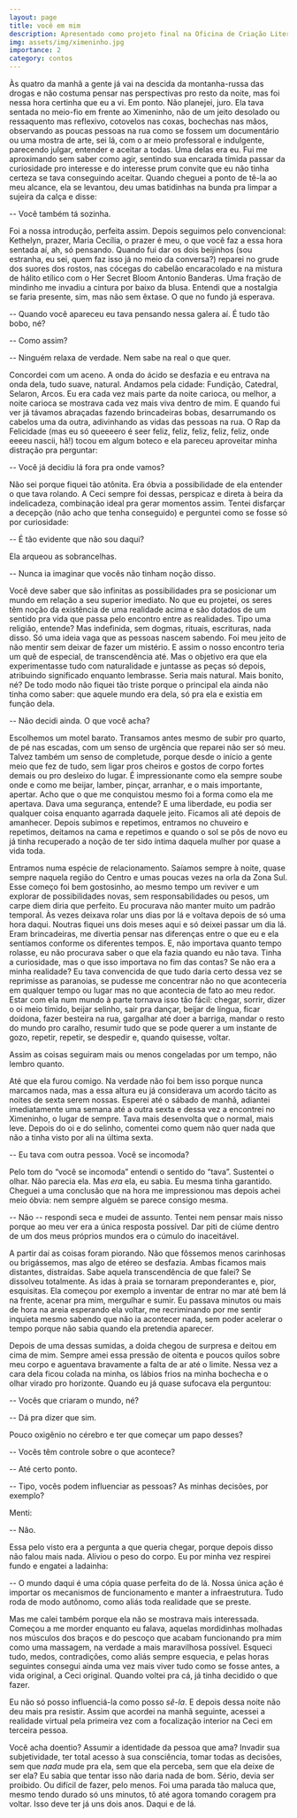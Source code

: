 ```yaml
---
layout: page
title: você em mim
description: Apresentado como projeto final na Oficina de Criação Literária da PUC-RS.
img: assets/img/ximeninho.jpg
importance: 2
category: contos
---
```


Às quatro da manhã a gente já vai na descida da montanha-russa das drogas e não costuma pensar nas perspectivas pro resto da noite, mas foi nessa hora certinha que eu a vi. Em ponto. Não planejei, juro. Ela tava sentada no meio-fio em frente ao Ximeninho, não de um jeito desolado ou ressaquento mas reflexivo, cotovelos nas coxas, bochechas nas mãos, observando as poucas pessoas na rua como se fossem um documentário ou uma mostra de arte, sei lá, com o ar meio professoral e indulgente, parecendo julgar, entender e aceitar a todas. Uma delas era eu. Fui me aproximando sem saber como agir, sentindo sua encarada tímida passar da curiosidade pro interesse e do interesse prum convite que eu não tinha certeza se tava conseguindo aceitar. Quando cheguei a ponto de tê-la ao meu alcance, ela se levantou, deu umas batidinhas na bunda pra limpar a sujeira da calça e disse:

-- Você também tá sozinha.
 
Foi a nossa introdução, perfeita assim. Depois seguimos pelo convencional: Kethelyn, prazer, Maria Cecília, o prazer é meu, o que você faz a essa hora sentada aí, ah, só pensando. Quando fui dar os dois beijinhos (sou estranha, eu sei, quem faz isso já no meio da conversa?) reparei no grude dos suores dos rostos, nas cócegas do cabelão encaracolado e na mistura de hálito etílico com o Her Secret Bloom Antonio Banderas. Uma fração de mindinho me invadiu a cintura por baixo da blusa. Entendi que a nostalgia se faria presente, sim, mas não sem êxtase. O que no fundo já esperava.

-- Quando você apareceu eu tava pensando nessa galera aí. É tudo tão bobo, né?

-- Como assim?

-- Ninguém relaxa de verdade. Nem sabe na real o que quer.

Concordei com um aceno. A onda do ácido se desfazia e eu entrava na onda dela, tudo suave, natural. Andamos pela cidade: Fundição, Catedral, Selaron, Arcos. Eu era cada vez mais parte da noite carioca, ou melhor, a noite carioca se mostrava cada vez mais viva dentro de mim. E quando fui ver já távamos abraçadas fazendo brincadeiras bobas, desarrumando os cabelos uma da outra, adivinhando as vidas das pessoas na rua. O Rap da Felicidade (mas eu só queeeero é seer feliz, feliz, feliz, feliz, feliz, onde eeeeu nascii, hã!) tocou em algum boteco e ela pareceu aproveitar minha distração pra perguntar:

-- Você já decidiu lá fora pra onde vamos?

Não sei porque fiquei tão atônita. Era óbvia a possibilidade de ela entender o que tava rolando. A Ceci sempre foi dessas, perspicaz e direta à beira da indelicadeza, combinação ideal pra gerar momentos assim. Tentei disfarçar a decepção (não acho que tenha conseguido) e perguntei como se fosse só por curiosidade:

-- É tão evidente que não sou daqui?

Ela arqueou as sobrancelhas.

-- Nunca ia imaginar que vocês não tinham noção disso.

Você deve saber que são infinitas as possibilidades pra se posicionar um mundo em relação a seu superior imediato. No que eu projetei, os seres têm noção da existência de uma realidade acima e são dotados de um sentido pra vida que passa pelo encontro entre as realidades. Tipo uma religião, entende? Mas indefinida, sem dogmas, rituais, escrituras, nada disso. Só uma ideia vaga que as pessoas nascem sabendo. Foi meu jeito de não mentir sem deixar de fazer um mistério. E assim o nosso encontro teria um quê de especial, de transcendência até. Mas o objetivo era que ela experimentasse tudo com naturalidade e juntasse as peças só depois, atribuindo significado enquanto lembrasse. Seria mais natural. Mais bonito, né? De todo modo não fiquei tão triste porque o principal ela ainda não tinha como saber: que aquele mundo era dela, só pra ela e existia em função dela.

-- Não decidi ainda. O que você acha?

Escolhemos um motel barato. Transamos antes mesmo de subir pro quarto, de pé nas escadas, com um senso de urgência que reparei não ser só meu. Talvez também um senso de completude, porque desde o início a gente meio que fez de tudo, sem ligar pros cheiros e gostos de corpo fortes demais ou pro desleixo do lugar. É impressionante como ela sempre soube onde e como me beijar, lamber, pinçar, arranhar, e o mais importante, apertar. Acho que o que me conquistou mesmo foi a forma como ela me apertava. Dava uma segurança, entende? E uma liberdade, eu podia ser qualquer coisa enquanto agarrada daquele jeito. Ficamos ali até depois de amanhecer. Depois subimos e repetimos, entramos no chuveiro e repetimos, deitamos na cama e repetimos e quando o sol se pôs de novo eu já tinha recuperado a noção de ter sido íntima daquela mulher por quase a vida toda.

Entramos numa espécie de relacionamento. Saíamos sempre à noite, quase sempre naquela região do Centro e umas poucas vezes na orla da Zona Sul. Esse começo foi bem gostosinho, ao mesmo tempo um reviver e um explorar de possibilidades novas, sem responsabilidades ou pesos, um carpe diem diria que perfeito. Eu procurava não manter muito um padrão temporal. Às vezes deixava rolar uns dias por lá e voltava depois de só uma hora daqui. Noutras fiquei uns dois meses aqui e só deixei passar um dia lá. Eram brincadeiras, me divertia pensar nas diferenças entre o que eu e ela sentíamos conforme os diferentes tempos. E, não importava quanto tempo rolasse, eu não procurava saber o que ela fazia quando eu não tava. Tinha a curiosidade, mas o que isso importava no fim das contas? Se não era a minha realidade? Eu tava convencida de que tudo daria certo dessa vez se reprimisse as paranoias, se pudesse me concentrar não no que aconteceria em qualquer tempo ou lugar mas no que acontecia de fato ao meu redor. Estar com ela num mundo à parte tornava isso tão fácil: chegar, sorrir, dizer o oi meio tímido, beijar selinho, sair pra dançar, beijar de língua, ficar doidona, fazer besteira na rua, gargalhar até doer a barriga, mandar o resto do mundo pro caralho, resumir tudo que se pode querer a um instante de gozo, repetir, repetir, se despedir e, quando quisesse, voltar.

Assim as coisas seguiram mais ou menos congeladas por um tempo, não lembro quanto.

Até que ela furou comigo. Na verdade não foi bem isso porque nunca marcamos nada, mas a essa altura eu já considerava um acordo tácito as noites de sexta serem nossas. Esperei até o sábado de manhã, adiantei imediatamente uma semana até a outra sexta e dessa vez a encontrei no Ximeninho, o lugar de sempre. Tava mais desenvolta que o normal, mais leve. Depois do oi e do selinho, comentei como quem não quer nada que não a tinha visto por ali na última sexta.

-- Eu tava com outra pessoa. Você se incomoda?

Pelo tom do “você se incomoda” entendi o sentido do “tava”. Sustentei o olhar. Não parecia ela. Mas *era* ela, eu sabia. Eu mesma tinha garantido. Cheguei a uma conclusão que na hora me impressionou mas depois achei meio óbvia: nem sempre alguém se parece consigo mesma.

-- Não -- respondi seca e mudei de assunto. Tentei nem pensar mais nisso porque ao meu ver era a única resposta possível. Dar piti de ciúme dentro de um dos meus próprios mundos era o cúmulo do inaceitável.

A partir daí as coisas foram piorando. Não que fôssemos menos carinhosas ou brigássemos, mas algo de etéreo se desfazia. Ambas ficamos mais distantes, distraídas. Sabe aquela transcendência de que falei? Se dissolveu totalmente. As idas à praia se tornaram preponderantes e, pior, esquisitas. Ela começou por exemplo a inventar de entrar no mar até bem lá na frente, acenar pra mim, mergulhar e sumir. Eu passava minutos ou mais de hora na areia esperando ela voltar, me recriminando por me sentir inquieta mesmo sabendo que não ia acontecer nada, sem poder acelerar o tempo porque não sabia quando ela pretendia aparecer.

Depois de uma dessas sumidas, a doida chegou de surpresa e deitou em cima de mim. Sempre amei essa pressão de oitenta e poucos quilos sobre meu corpo e aguentava bravamente a falta de ar até o limite. Nessa vez a cara dela ficou colada na minha, os lábios frios na minha bochecha e o olhar virado pro horizonte. Quando eu já quase sufocava ela perguntou:

-- Vocês que criaram o mundo, né?

-- Dá pra dizer que sim.

Pouco oxigênio no cérebro e ter que começar um papo desses?

-- Vocês têm controle sobre o que acontece?

-- Até certo ponto.

-- Tipo, vocês podem influenciar as pessoas? As minhas decisões, por exemplo?

Menti:

-- Não.

Essa pelo visto era a pergunta a que queria chegar, porque depois disso não falou mais nada. Aliviou o peso do corpo. Eu por minha vez respirei fundo e engatei a ladainha:

-- O mundo daqui é uma cópia quase perfeita do de lá. Nossa única ação é importar os mecanismos de funcionamento e manter a infraestrutura. Tudo roda de modo autônomo, como aliás toda realidade que se preste.

Mas me calei também porque ela não se mostrava mais interessada. Começou a me morder enquanto eu falava, aquelas mordidinhas molhadas nos músculos dos braços e do pescoço que acabam funcionando pra mim como uma massagem, na verdade a mais maravilhosa possível. Esqueci tudo, medos, contradições, como aliás sempre esquecia, e pelas horas seguintes consegui ainda uma vez mais viver tudo como se fosse antes, a vida original, a Ceci original.
Quando voltei pra cá, já tinha decidido o que fazer. 

Eu não só posso influenciá-la como posso *sê-la*. E depois dessa noite não deu mais pra resistir. Assim que acordei na manhã seguinte, acessei a realidade virtual pela primeira vez com a focalização interior na Ceci em terceira pessoa.

Você acha doentio? Assumir a identidade da pessoa que ama? Invadir sua subjetividade, ter total acesso à sua consciência, tomar todas as decisões, sem que *nada* mude pra ela, sem que ela perceba, sem que ela deixe de ser ela? Eu sabia que tentar isso não daria nada de bom. Sério, devia ser proibido. Ou difícil de fazer, pelo menos. Foi uma parada tão maluca que, mesmo tendo durado só uns minutos, tô até agora tomando coragem pra voltar. Isso deve ter já uns dois anos. Daqui e de lá.

